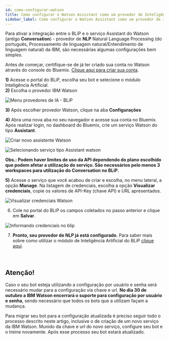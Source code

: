 ```yaml
---
id: como-configurar-watson
title: Como configurar o Watson Assistant como um provedor de Inteligência Artificial
sidebar_label: Como configurar o Watson Assistant como um provedor de Inteligência Artificial
---
```


Para ativar a integração entre o BLiP e o serviço Assistant do Watson (antigo **Conversation**) - provedor de **NLP** Natural Language Processing (do português, Processamento de linguagem natural/Entendimento de linguagem natural) da IBM, são necessárias algumas configurações bem simples.

Antes de começar, certifique-se de já ter criado sua conta no Watson através do console do Bluemix. [Clique aqui para criar sua conta](https://console.bluemix.net/).

**1)** Acesse o portal do BLiP, escolha seu bot e selecione o módulo Inteligência Artificial.  
**2)** Escolha o provedor IBM Watson  

![Menu provedores de IA - BLiP](/img/ai/nlp/nlp-como-configurar-watson-1.png)<br>

**3)** Após escolher provedor Watson, clique na aba **Configurações**

**4)** Abra uma nova aba no seu navegador e acesse sua conta no Bluemix. Após realizar login, no dashboard do Bluemix, crie um serviço Watson do tipo **Assistant**.

![Criar novo assistente Watson](/img/ai/nlp/nlp-como-configurar-watson-2.png)<br>

![Selecionando serviço tipo Assistant watson](/img/ai/nlp/nlp-como-configurar-watson-3.png)<br>

**Obs.: Podem haver limites de uso da API dependendo do plano escolhido que podem afetar a utilização do serviço. São necessários pelo menos 3 workspaces para utilização do Conversation no BLiP.**

**5)** Acesse o serviço que você acabou de criar e escolha, no menu lateral, a opção **Manage**. Na listagem de credenciais, escolha a opção **Visualizar credenciais**, copie os valores de API-Key (chave API) e URL apresentados.

![Visualizar credenciais Watson](/img/ai/nlp/nlp-como-configurar-watson-4.png)<br>

6) Cole no portal do BLiP os campos coletados no passo anterior e clique em **Salvar**.

![Informando credenciais no blip](/img/ai/nlp/nlp-como-configurar-watson-5.png)<br>

7) **Pronto, seu provedor de NLP já está configurado**. Para saber mais sobre como utilizar o módulo de Inteligência Artificial do BLiP [clique aqui](https://help.blip.ai/hc/pt-br/articles/360004134312-LevelUp-3-Checklist-de-IA).<br><br><br>

## Atenção!
Caso o seu bot esteja utilizando a configuração por usuário e senha será necessário mudar para a configuração via chave e url. **No dia 30 de outubro a IBM Watson encerrará o suporte para configuração por usuário e senha**, sendo necessário que todos os bots que a utilizam façam a mudança.

Para migrar seu bot para a configuração atualizada é preciso seguir todo o processo descrito neste artigo, inclusive o de criação de um novo serviço da IBM Watson. Munido da chave e url do novo serviço, configure seu bot e o treine novamente. Após esse processo seu bot estará atualizado.

<!-- Rating frame -->
<script type="text/javascript" src="/scripts/rating.js"/>